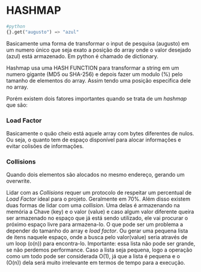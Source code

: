 # HASHMAP

```Python
#python
{}.get("augusto") => "azul"
```
Basicamente uma forma de transformar o input de pesquisa (augusto) em um numero único que seja exato a posição do array onde o valor desejado (azul) está armazenado.
Em python é chamado de dictionary.

Hashmap usa uma HASH FUNCTION para transformar a string em um numero gigante (MD5 ou SHA-256) e depois fazer um modulo (%) pelo tamanho de elementos do array. Assim tendo uma posição especifica dele no array.

Porém existem dois fatores importantes quando se trata de um *hashmap* que são:

### Load Factor
Basicamente o quão cheio está aquele array com bytes diferentes de nulos. Ou seja, o quanto tem de espaço disponível para alocar informações e evitar colisões de informações.

### Collisions
Quando dois elementos são alocados no mesmo endereço, gerando um overwrite.

Lidar com as *Collisions* requer um protocolo de respeitar um percentual de *Load Factor* ideal para o projeto. Geralmente em 70%. Além disso existem duas formas de lidar com uma *collision*. Uma delas é armazenando na memória a Chave (key) e o valor (value) e caso algum valor diferente queira ser armazenado no espaço que já está sendo utilizado, ele vai procurar o próximo espaço livre para armazena-lo.
O que pode ser um problema a depender do tamanho do array e *load factor*.
Ou gerar uma pequena lista de itens naquele espaço, onde a busca pelo valor(value) seria através de um loop (o(n)) para encontra-lo.
Importante: essa lista não pode ser grande, se não perdemos performance. Caso a lista seja pequena, logo a operação como um todo pode ser considerada O(1), já que a lista é pequena e o (O(n)) dela será muito irrelevante em termos de tempo para a execução.